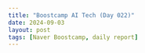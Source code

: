 ```yaml
---
title: "Boostcamp AI Tech (Day 022)"
date: 2024-09-03
layout: post
tags: [Naver Boostcamp, daily report]
---
```


